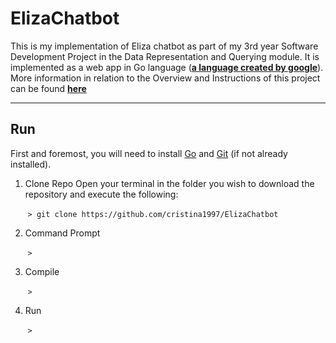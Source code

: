 # ElizaChatbot
This is my implementation of Eliza chatbot as part of my 3rd year Software Development Project in the Data Representation and Querying module. 
It is implemented as a web app in Go language (**[a language created by google](https://en.wikipedia.org/wiki/Go_(programming_language))**).
More information in relation to the Overview and Instructions of this project can be found **[here](https://data-representation.github.io/problems/project.html)**

***
## Run
First and foremost, you will need to install [Go](https://golang.org/dl/) and [Git](https://git-scm.com/book/en/v2/Getting-Started-Installing-Git) (if not already installed).

1. Clone Repo
Open your terminal in the folder you wish to download the repository and execute the following: 

&nbsp;&nbsp;&nbsp;&nbsp;&nbsp;&nbsp;&nbsp;```> git clone https://github.com/cristina1997/ElizaChatbot```

2. Command Prompt

&nbsp;&nbsp;&nbsp;&nbsp;&nbsp;&nbsp;&nbsp;```>```

3. Compile

&nbsp;&nbsp;&nbsp;&nbsp;&nbsp;&nbsp;&nbsp;```> ```

4. Run

&nbsp;&nbsp;&nbsp;&nbsp;&nbsp;&nbsp;&nbsp;```> ```




